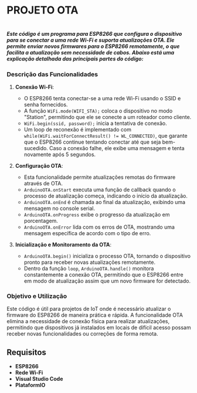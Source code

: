 <h1 text-center>PROJETO OTA<h1>

<h5>Este código é um programa para ESP8266 que configura o dispositivo para se conectar a uma rede Wi-Fi e suporta atualizações OTA. Ele permite enviar novos firmwares para o ESP8266 remotamente, o que facilita a atualização sem necessidade de cabos. Abaixo está uma explicação detalhada das principais partes do código:</h5>

### Descrição das Funcionalidades

1. **Conexão Wi-Fi**:

   - O ESP8266 tenta conectar-se a uma rede Wi-Fi usando o SSID e senha fornecidos.
   - A função `WiFi.mode(WIFI_STA);` coloca o dispositivo no modo "Station", permitindo que ele se conecte a um roteador como cliente.
   - `WiFi.begin(ssid, password);` inicia a tentativa de conexão.
   - Um loop de reconexão é implementado com `while(WiFi.waitForConnectResult() != WL_CONNECTED)`, que garante que o ESP8266 continue tentando conectar até que seja bem-sucedido. Caso a conexão falhe, ele exibe uma mensagem e tenta novamente após 5 segundos.

2. **Configuração OTA**:

   - Esta funcionalidade permite atualizações remotas do firmware através de OTA.
   - `ArduinoOTA.onStart` executa uma função de callback quando o processo de atualização começa, indicando o início da atualização.
   - `ArduinoOTA.onEnd` é chamada ao final da atualização, exibindo uma mensagem no console serial.
   - `ArduinoOTA.onProgress` exibe o progresso da atualização em porcentagem.
   - `ArduinoOTA.onError` lida com os erros de OTA, mostrando uma mensagem específica de acordo com o tipo de erro.

3. **Inicialização e Monitoramento da OTA**:
   - `ArduinoOTA.begin()` inicializa o processo OTA, tornando o dispositivo pronto para receber novas atualizações remotamente.
   - Dentro da função `loop`, `ArduinoOTA.handle()` monitora constantemente a conexão OTA, permitindo que o ESP8266 entre em modo de atualização assim que um novo firmware for detectado.

### Objetivo e Utilização

Este código é útil para projetos de IoT onde é necessário atualizar o firmware do ESP8266 de maneira prática e rápida. A funcionalidade OTA elimina a necessidade de conexão física para realizar atualizações, permitindo que dispositivos já instalados em locais de difícil acesso possam receber novas funcionalidades ou correções de forma remota.

## Requisitos

- **ESP8266**
- **Rede Wi-Fi**
- **Visual Studio Code**
- **PlataformIO**
